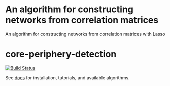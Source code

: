 # An algorithm for constructing networks from correlation matrices
An algorithm for constructing networks from correlation matrices with Lasso


# core-periphery-detection
[![Build Status](https://travis-ci.org/skojaku/scola.svg?branch=master)](https://travis-ci.org/skojaku/scola)


See [docs](https://scola.readthedocs.io/en/latest/) for installation, tutorials, and available algorithms.
 
